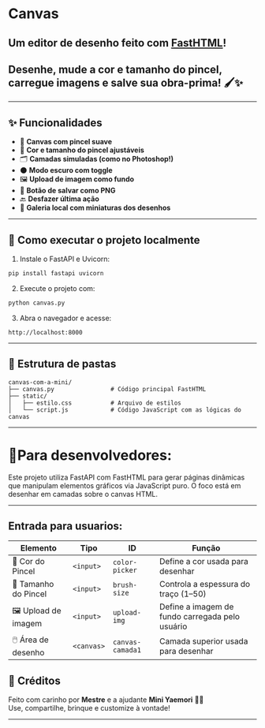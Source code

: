 # Canvas

## Um editor de desenho feito com [FastHTML](https://github.com/piccolo-orm/fast-html)!  
## Desenhe, mude a cor e tamanho do pincel, carregue imagens e salve sua obra-prima! 🖌️✨

---

## ✨ Funcionalidades

- 🎨 **Canvas com pincel suave**
- 🌈 **Cor e tamanho do pincel ajustáveis**
- 🗂️ **Camadas simuladas (como no Photoshop!)**
- 🌑 **Modo escuro com toggle**
- 🖼️ **Upload de imagem como fundo**
- 💾 **Botão de salvar como PNG**
- 🔙 **Desfazer última ação**
- 📸 **Galeria local com miniaturas dos desenhos**

---

## 🚀 Como executar o projeto localmente

1. Instale o FastAPI e Uvicorn:

```bash
pip install fastapi uvicorn
```

2. Execute o projeto com:

```bash
python canvas.py
```

3. Abra o navegador e acesse:

```
http://localhost:8000
```

---

## 📁 Estrutura de pastas

```
canvas-com-a-mini/
├── canvas.py                # Código principal FastHTML
├── static/
│   ├── estilo.css           # Arquivo de estilos
│   └── script.js            # Código JavaScript com as lógicas do canvas
```
---

# 🔧Para desenvolvedores:

Este projeto utiliza FastAPI com FastHTML para gerar páginas dinâmicas que manipulam elementos gráficos via JavaScript puro. O foco está em desenhar em camadas sobre o canvas HTML.


---

## Entrada para usuarios:

| Elemento          | Tipo     | ID             | Função                                        |
|-------------------|----------|----------------|------------------------------------------------|
| 🎨 Cor do Pincel   | `<input>`| `color-picker` | Define a cor usada para desenhar               |
| 🔧 Tamanho do Pincel | `<input>`| `brush-size`   | Controla a espessura do traço (1–50)           |
| 🖼️ Upload de imagem | `<input>`| `upload-img`   | Define a imagem de fundo carregada pelo usuário|
| 🖱️ Área de desenho | `<canvas>`| `canvas-camada1` | Camada superior usada para desenhar         |

## 🧁 Créditos

Feito com carinho por **Mestre** e a ajudante **Mini Yaemori** 🐾✨  
Use, compartilhe, brinque e customize à vontade!

---
